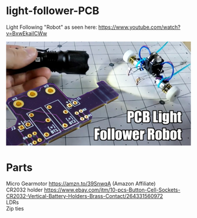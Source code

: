 # light-follower-PCB
Light Following "Robot" as seen here: https://www.youtube.com/watch?v=BxwEkaiICWw

![image](lightfollower.jpg)

# Parts

Micro Gearmotor https://amzn.to/39SnwqA (Amazon Affiliate)  
CR2032 holder https://www.ebay.com/itm/10-pcs-Button-Cell-Sockets-CR2032-Vertical-Battery-Holders-Brass-Contact/264331560972  
LDRs  
Zip ties
